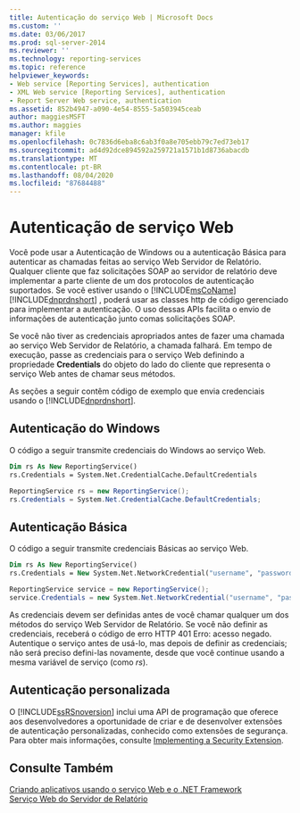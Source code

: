 ```yaml
---
title: Autenticação do serviço Web | Microsoft Docs
ms.custom: ''
ms.date: 03/06/2017
ms.prod: sql-server-2014
ms.reviewer: ''
ms.technology: reporting-services
ms.topic: reference
helpviewer_keywords:
- Web service [Reporting Services], authentication
- XML Web service [Reporting Services], authentication
- Report Server Web service, authentication
ms.assetid: 852b4947-a090-4e54-8555-5a503945ceab
author: maggiesMSFT
ms.author: maggies
manager: kfile
ms.openlocfilehash: 0c7836d6eba8c6ab3f0a8e705ebb79c7ed73eb17
ms.sourcegitcommit: ad4d92dce894592a259721a1571b1d8736abacdb
ms.translationtype: MT
ms.contentlocale: pt-BR
ms.lasthandoff: 08/04/2020
ms.locfileid: "87684488"
---
```

# <a name="web-service-authentication"></a>Autenticação de serviço Web
  Você pode usar a Autenticação de Windows ou a autenticação Básica para autenticar as chamadas feitas ao serviço Web Servidor de Relatório. Qualquer cliente que faz solicitações SOAP ao servidor de relatório deve implementar a parte cliente de um dos protocolos de autenticação suportados. Se você estiver usando o [!INCLUDE[msCoName](../../../includes/msconame-md.md)] [!INCLUDE[dnprdnshort](../../../includes/dnprdnshort-md.md)] , poderá usar as classes http de código gerenciado para implementar a autenticação. O uso dessas APIs facilita o envio de informações de autenticação junto comas solicitações SOAP.  
  
 Se você não tiver as credenciais apropriados antes de fazer uma chamada ao serviço Web Servidor de Relatório, a chamada falhará. Em tempo de execução, passe as credenciais para o serviço Web definindo a propriedade **Credentials** do objeto do lado do cliente que representa o serviço Web antes de chamar seus métodos.  
  
 As seções a seguir contêm código de exemplo que envia credenciais usando o [!INCLUDE[dnprdnshort](../../../includes/dnprdnshort-md.md)].  
  
## <a name="windows-authentication"></a>Autenticação do Windows  
 O código a seguir transmite credenciais do Windows ao serviço Web.  
  
```vb  
Dim rs As New ReportingService()  
rs.Credentials = System.Net.CredentialCache.DefaultCredentials  
```  
  
```csharp  
ReportingService rs = new ReportingService();  
rs.Credentials = System.Net.CredentialCache.DefaultCredentials;  
```  
  
## <a name="basic-authentication"></a>Autenticação Básica  
 O código a seguir transmite credenciais Básicas ao serviço Web.  
  
```vb  
Dim rs As New ReportingService()  
rs.Credentials = New System.Net.NetworkCredential("username", "password", "domain")  
```  
  
```csharp  
ReportingService service = new ReportingService();  
service.Credentials = new System.Net.NetworkCredential("username", "password", "domain");  
```  
  
 As credenciais devem ser definidas antes de você chamar qualquer um dos métodos do serviço Web Servidor de Relatório. Se você não definir as credenciais, receberá o código de erro HTTP 401 Erro: acesso negado. Autentique o serviço antes de usá-lo, mas depois de definir as credenciais; não será preciso defini-las novamente, desde que você continue usando a mesma variável de serviço (como *rs*).  
  
## <a name="custom-authentication"></a>Autenticação personalizada  
 O [!INCLUDE[ssRSnoversion](../../../includes/ssrsnoversion-md.md)] inclui uma API de programação que oferece aos desenvolvedores a oportunidade de criar e de desenvolver extensões de autenticação personalizadas, conhecido como extensões de segurança. Para obter mais informações, consulte [Implementing a Security Extension](../../extensions/security-extension/implementing-a-security-extension.md).  
  
## <a name="see-also"></a>Consulte Também  
 [Criando aplicativos usando o serviço Web e o .NET Framework](building-applications-using-the-web-service-and-the-net-framework.md)   
 [Serviço Web do Servidor de Relatório](../report-server-web-service.md)  
  
  
